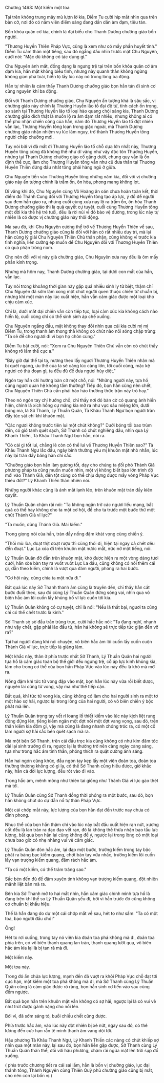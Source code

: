 




Chương 1463: Một kiếm một toa


Tại trên không trung mây mù lượn lờ kia, Diễm Tu cười híp mắt nhìn qua trên bàn cờ, nơi đó có năm viên điểm sáng đang dần dần ảm đạm, tiêu tán.

Bốn khỏa quân cờ kia, chính là đại biểu cho Thanh Dương chưởng giáo bốn người.

"Thương Huyền Thiên Pháp Vực, cũng là xem như có mấy phần huyết tính." Diễm Tu cảm thán một tiếng, sau đó ngẩng đầu nhìn trước mặt Chu Nguyên, cười nói: "Mặc dù không có tác dụng gì."

Chu Nguyên ánh mắt, đồng dạng là ngưng trệ tại trên bốn khỏa quân cờ ảm đạm kia, hắn mặt không biểu tình, nhưng này quanh thân không ngừng không gian phá toái, hiển lộ lấy lúc này nó trong lòng ba động.

Hắn tự nhiên là cảm thấy Thanh Dương chưởng giáo bọn hắn tán đi sinh cơ cùng nguyên khí ba động.

Đối với Thanh Dương chưởng giáo, Chu Nguyên ấn tượng khá là sâu sắc, vị chưởng giáo này chính là Thương Huyền lão tổ đại đệ tử, tính cách ổn trọng, so sánh tại Thương Huyền lão tổ loại hào quang chói sáng kia, Thanh Dương chưởng giáo đích thật là muốn lộ ra ảm đạm rất nhiều, nhưng không ai có thể phủ nhận chiến công của hắn, năm đó Thương Huyền lão tổ đột nhiên vẫn lạc, Thương Huyền tông loạn trong giặc ngoài, mà Thanh Dương chưởng giáo nhận nhiệm vụ lúc lâm nguy, trở thành Thương Huyền tông người chấp chưởng mới.

Tuy nói bởi vì đã mất đi Thương Huyền lão tổ chỗ dựa lớn nhất này, Thương Huyền tông cũng đã không thể như dĩ vãng như vậy độc tôn Thương Huyền, nhưng tại Thanh Dương chưởng giáo cố gắng dưới, chung quy vẫn là ổn định thế cục, làm cho Thương Huyền tông vẫn như cũ đưa thân tại Thương Huyền Thiên đứng đầu nhất tông phái hàng ngũ ở giữa.

Chu Nguyên tiến vào Thương Huyền tông những năm kia, đối với vị chưởng giáo này ấn tượng chính là trầm ổn, ôn hòa, phong mang không lọt.

Dĩ vãng khi đó, Chu Nguyên cùng Võ Hoàng ân oán chưa hoàn toàn kết, thời điểm đó Thánh Cung đối với Thương Huyền tông tạo áp lực, ý đồ để người sau đem hắn giao ra, nhưng cuối cùng xưa nay lộ ra trầm ổn, ôn hòa Thanh Dương chưởng giáo thì là quả quyết cự tuyệt, cuối cùng Thương Huyền tông một đời kia thế hệ trẻ tuổi, đều là rời núi vì đó bảo vệ đường, trong lúc này tự nhiên là có được vị chưởng giáo này thôi động.

Mà sau đó, khi Chu Nguyên cường thế trở về Thương Huyền Thiên về sau, Thanh Dương chưởng giáo cũng là đối với hắn có rất nhiều duy trì, mà lại hắn cũng lý giải Chu Nguyên Thiên Chủ thân phận, cũng không vì trước kia tình nghĩa, liền cưỡng ép muốn để Chu Nguyên đối với Thương Huyền Thiên có quá phận trông nom.

Cho nên đối với vị này già chưởng giáo, Chu Nguyên xưa nay đều là ôm mấy phần kính trọng.

Nhưng mà hôm nay, Thanh Dương chưởng giáo, tại dưới con mắt của hắn, vẫn lạc.

Tuy nói trong khoảng thời gian này gặp quá nhiều sinh ly tử biệt, thậm chí Chu Nguyên đã sớm làm xong một chút người quen thuộc chiến tử chuẩn bị, nhưng khi một màn này lúc xuất hiện, hắn vẫn cảm giác được một loại khó chịu cảm xúc.

Chỉ là, dưới mắt đại chiến vẫn còn tiếp tục, loại cảm xúc kia không cách nào hiển lộ, cuối cùng chỉ có thể sinh sinh áp chế xuống.

Chu Nguyên ngẩng đầu, mặt không thay đổi nhìn qua cái kia cười mị mị Diễm Tu, trong thanh âm thong thả không có chút nào nổi sóng chập trùng: "Ta sẽ để cho ngươi đi vì bọn họ chôn cùng."

Diễm Tu bật cười, nói: "Xem ra Chu Nguyên Thiên Chủ vẫn còn có chút thấy không rõ lắm thế cục a."

"Bây giờ đại thế tại ta, nương theo lấy ngươi Thương Huyền Thiên nhân mã bị quét ngang, ưu thế của ta sẽ càng lúc càng lớn, tới cuối cùng, mặc kệ ngươi có thủ đoạn gì, ta đều đủ để đưa ngươi hủy diệt."

Ngón tay hắn chỉ hướng bàn cờ một chỗ, nói: "Những người này, tựa hồ cùng ngươi quan hệ không tầm thường? Tiếp đó, bọn hắn cũng nên chết, Chu Nguyên Thiên Chủ cần phải hảo hảo thưởng thức trận này trò hay."

Theo nó ngón tay chỉ hướng chỗ, chỉ thấy nơi đó bàn cờ có quang ảnh hiển hiện, chính là xích hồng cự mãng kia mở ra như vực sâu miệng lớn, dưới bóng ma, là Sở Thanh, Lý Thuần Quân, Tả Khâu Thanh Ngư bọn người tràn đầy túc sát chi khí khuôn mặt.

"Các ngươi không trước tiên lui một chút không?" Dưới bóng tối bao trùm đến, có gió tanh quét sạch, Sở Thanh có chút nghiêng đầu, nhìn qua Lý Khanh Thiền, Tả Khâu Thanh Ngư bọn hắn, nói ra.

"Có cái gì tốt lui, chẳng lẽ còn có thể lui về Thương Huyền Thiên sao?" Tả Khâu Thanh Ngư lắc đầu, ngày bình thường yêu mị khuôn mặt nhỏ nhắn, lúc này lại tràn đầy băng hàn chi sắc.

"Chưởng giáo bọn hắn làm gương tốt, dạy cho chúng ta đối phó Thánh Giả phương pháp ta cũng muốn muốn nhìn, một vị không biết bao lớn trình độ mới vào Thánh Giả, đến tột cùng có thể chịu đựng được mấy vòng Pháp Vực thiêu đốt?" Lý Khanh Thiền thản nhiên nói.

Những người khác cũng là ánh mắt lạnh lẽo, trên khuôn mặt tràn đầy kiên quyết.

Lý Thuần Quân chậm rãi nói: "Ta không ngăn trở các ngươi liều mạng, bất quá có thể hay không cho ta một cơ hội, để cho ta trước một bước thử một chút Thánh Giả vĩ lực?"

"Ta muốn, dùng Thánh Giả. Mài kiếm."

Trong giọng nói của hắn, tràn đầy nồng đậm khát vọng cùng chiến ý.

"Thối mù lòa, đoạt thịt đoạt rượu thì cũng thôi đi, hiện tại ngay cả chết đều đến đoạt." Lục La xóa đi trên khuôn mặt nước mắt, nức nở một tiếng, nói.

Lý Thuần Quân đờ đẫn trên khuôn mặt, khó được hiện ra một vòng dáng tươi cười, hắn xòe bàn tay ra vuốt vuốt Lục La đầu, cũng không có nói thêm cái gì, dẫn theo kiếm, chính là vượt qua đám người, phóng ra hai bước.

"Cơ hội này, cũng chia ta một nửa đi."

Bất quá lúc này Sở Thanh thanh âm cũng là truyền đến, chỉ thấy hắn cất bước đuổi theo, sau đó cùng Lý Thuần Quân đứng sóng vai, nhìn qua vô biên hắc ám lôi cuốn lấy khủng bố vĩ lực cuốn tới kia.

Lý Thuần Quân không có cự tuyệt, chỉ là nói: "Nếu là thất bại, ngươi ta cũng chỉ có thể chết trước là kính."

Sở Thanh sờ sờ đầu trần trùng trục, cười hắc hắc nói: "Ta đang nghĩ, nhanh như vậy chết, gặp phải lão đầu tử, hắn há không sẽ trực tiếp tức giận đến vỡ ra?"

Tại hai người đang khi nói chuyện, vô biên hắc ám lôi cuốn lấy cuồn cuộn Thánh Giả vĩ lực, trực tiếp là giáng lâm.

Một khắc này, thân ở phía trước nhất Sở Thanh, Lý Thuần Quân hai người tựa hồ là cảm giác toàn bộ thế giới đều ngưng trệ, cỗ áp lực kinh khủng kia, làm cho trong cơ thể của bọn hắn Pháp Vực vào lúc này đều là khó mà mở ra.

Nồng đậm khí tức tử vong đập vào mặt, bọn hắn lúc này vừa rồi biết được, nguyên lai cùng tử vong, vậy mà như thế tiếp cận.

Bất quá, khí tức tử vong kia, cũng không có làm cho hai người sinh ra một tơ một hào sợ hãi, ngược lại trong lòng của hai người, có vô biên chiến ý bộc phát mà lên.

Lý Thuần Quân trong tay vết rỉ loang lổ thiết kiếm vào lúc này kịch liệt rung động đứng lên, tiếng kiếm ngân một đợt nối một đợt vang vọng, sau đó, trên thân kiếm kia đốm gỉ, vậy mà cũng là đang nhanh chóng tróc ra, có một cỗ làm người sợ hãi sắc bén quét sạch mà ra.

Mà một bên Sở Thanh, trên cái đầu trọc kia cũng không có như kim đâm tóc dài lại sinh trưởng đi ra, ngược lại lạ thường trở nên càng ngày càng sáng, tựa như trong hắc ám tinh thần, phóng thích ra quật cường ánh sáng.

Hắn hai ngón cũng khúc, đầu ngón tay kẹp lấy một viên đoản toa, đoản toa thường thường không có gì lạ, có thể Sở Thanh cũng hiểu được, giờ khắc này, hắn cả đời lực lượng, đều rót vào đi vào.

Trong hắc ám, mênh mông như thiên tai giống như Thánh Giả vĩ lực gào thét mà tới.

Lý Thuần Quân cùng Sở Thanh đồng thời phóng ra một bước, sau đó, bọn hắn không chút do dự dẫn nổ tự thân Pháp Vực.

Một cái chớp mắt này, lực lượng của bọn hắn đạt đến trước nay chưa có đỉnh phong.

Nhục thể của bọn hắn thậm chí vào lúc này bắt đầu xuất hiện rạn nứt, xương cốt đều là lan tràn ra đạo đạo vết rạn, đó là không thể thừa nhận bạo tẩu lực lượng, bất quá bọn hắn lại cũng không để ý, ngược lại trong lòng có một loại chưa bao giờ có nhẹ nhàng vui vẻ cảm giác.

Lý Thuần Quân đón hắc ám, lại đạp một bước, trường kiếm trong tay bộc phát ra bàng bạc kiếm quang, chợt bàn tay vừa nhấc, trường kiếm lôi cuốn lấy vạn trượng kiếm quang, đâm rách hắc ám.

"Ta có một kiếm, có thể trảm trăng sao."

Sắc bén đến đủ để đâm xuyên tinh không vạn trượng kiếm quang, đột nhiên mãnh liệt bắn mà ra.

Bên kia Sở Thanh mở to hai mắt nhìn, hắn cảm giác chính mình tựa hồ là đang trên khí thế so Lý Thuần Quân yếu đi, bởi vì hắn trước đó cũng không có chuẩn bị khẩu hiệu.

Thế là hắn đang do dự một cái chớp mắt về sau, hét to như sấm: "Ta có một toa, bạo ngươi đầu chó!"

Ông!

Hét to rơi xuống, trong tay nó viên kia đoản toa phá không mà đi, đoản toa phía trên, có vô biên thanh quang lan tràn, thanh quang lướt qua, vô biên hắc ám kia lại là bị tan rã mà đi.

Một kiếm này.

Một toa này.

Trong đó ẩn chứa lực lượng, mạnh đến đã vượt ra khỏi Pháp Vực chỗ đạt tới cực hạn, một kiếm một toa phá không mà đi, mà Sở Thanh cùng Lý Thuần Quân cũng là cảm giác được rõ ràng, bọn hắn sinh cơ tiến vào sau cùng đếm ngược.

Bất quá bọn hắn trên khuôn mặt vẫn không có sợ hãi, ngược lại là có vui vẻ như trút được gánh nặng cho nổi lên.

Bởi vì, đã sớm sáng tỏ, buổi chiều chết cũng được.

Phía trước hắc ám, vào lúc này đột nhiên bị xé nứt, ngay sau đó, có thê lương đến cực hạn rắn tê minh thanh âm vang dội tới.

Hậu phương Tả Khâu Thanh Ngư, Lý Khanh Thiền các nàng có chút khiếp sợ nhìn qua một màn này, lại sau đó, bọn hắn liền gặp được, Sở Thanh cùng Lý Thuần Quân thân thể, đối với hậu phương, chậm rãi ngửa mặt lên trời sụp đổ xuống.

( phía trước chương tiết ra cái sai lầm, hẳn là bốn vị chưởng giáo, lục đại thánh tông, Thánh Nguyên cùng Thiên Quỷ phủ chưởng giáo cũng bị mất, cho nên còn lại bốn vị.)




